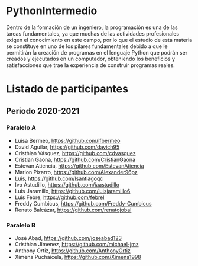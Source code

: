 # PythonIntermedio
Dentro de la formación de un ingeniero, la programación es una de las tareas
fundamentales, ya que muchas de las actividades profesionales exigen el
conocimiento en este campo, por lo que el estudio de esta materia se
constituye en uno de los pilares fundamentales debido a que le permitirán la
creación de programas en el lenguaje Python que podrán ser creados y
ejecutados en un computador, obteniendo los beneficios y satisfacciones que
trae la experiencia de construir programas reales.


# Listado de participantes

## Periodo 2020-2021

### Paralelo A
- Luisa Bermeo, https://github.com/lfbermeo 
- David Aguilar, https://github.com/davich95
- Cristhian Vásquez, https://github.com/cdvasquez
- Cristian Gaona, https://github.com/CristianGaona
- Estevan Atiencia, https://github.com/EstevanAtiencia
- Marlon Pizarro, https://github.com/Alexander96pz
- Luis, https://github.com/lsantiagoqc
- Ivo Astudillo, https://github.com/iaastudillo
- Luis Jaramillo, https://github.com/luisjaramillo6
- Luis Febre, https://github.com/febrel
- Freddy Cumbicus, https://github.com/Freddy-Cumbicus
- Renato Balcázar, https://github.com/renatojobal


### Paralelo B
- José Abad, https://github.com/joseabad123
- Cristhian Jimenez, https://github.com/michael-jmz
- Anthony Ortiz, https://github.com/AnthonyOrtiz
- Ximena Puchaicela, https://github.com/Ximena1998


